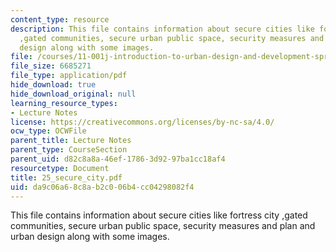 ```yaml
---
content_type: resource
description: This file contains information about secure cities like fortress city
  ,gated communities, secure urban public space, security measures and plan and urban
  design along with some images.
file: /courses/11-001j-introduction-to-urban-design-and-development-spring-2006/da9c06a68c8ab2c006b4cc04298082f4_25_secure_city.pdf
file_size: 6685271
file_type: application/pdf
hide_download: true
hide_download_original: null
learning_resource_types:
- Lecture Notes
license: https://creativecommons.org/licenses/by-nc-sa/4.0/
ocw_type: OCWFile
parent_title: Lecture Notes
parent_type: CourseSection
parent_uid: d82c8a8a-46ef-1786-3d92-97ba1cc18af4
resourcetype: Document
title: 25_secure_city.pdf
uid: da9c06a6-8c8a-b2c0-06b4-cc04298082f4
---
```

This file contains information about secure cities like fortress city ,gated communities, secure urban public space, security measures and plan and urban design along with some images.